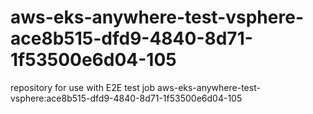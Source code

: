 # aws-eks-anywhere-test-vsphere-ace8b515-dfd9-4840-8d71-1f53500e6d04-105
repository for use with E2E test job aws-eks-anywhere-test-vsphere:ace8b515-dfd9-4840-8d71-1f53500e6d04-105

